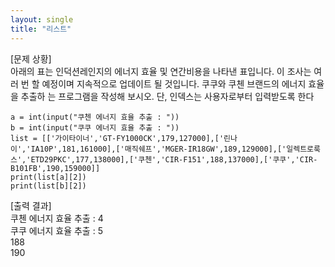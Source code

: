 ```yaml
---
layout: single
title: "리스트"
---
```


[문제 상황]  
아래의 표는 인덕션레인지의 에너지 효율 및 연간비용을 나타낸 표입니다. 이 조사는 여러 번 할 예정이며 지속적으로 업데이트 될 것입니다. 쿠쿠와 쿠첸 브랜드의 에너지 효율을 추출하 는 프로그램을 작성해 보시오. 단, 인덱스는 사용자로부터 입력받도록 한다

~~~
a = int(input("쿠첸 에너지 효율 추출 : "))
b = int(input("쿠쿠 에너지 효율 추출 : "))
list = [['가이타이너','GT-FY1000CK',179,127000],['린나이','IA10P',181,161000],['매직쉐프','MGER-IR18GW',189,129000],['일렉트로룩스','ETD29PKC',177,138000],['쿠첸','CIR-F151',188,137000],['쿠쿠','CIR-B101FB',190,159000]]
print(list[a][2])
print(list[b][2])
~~~

[출력 결과]  
쿠첸 에너지 효율 추출 : 4  
쿠쿠 에너지 효율 추출 : 5  
188  
190  
